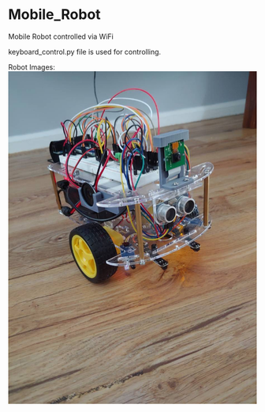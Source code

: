 # Mobile_Robot
Mobile Robot controlled  via WiFi

keyboard_control.py file is used for controlling.


Robot Images:
![alt text](https://github.com/jsmithrovitch118/Mobile_Robot/blob/main/img/robot.jpeg "Robot Image 1")
